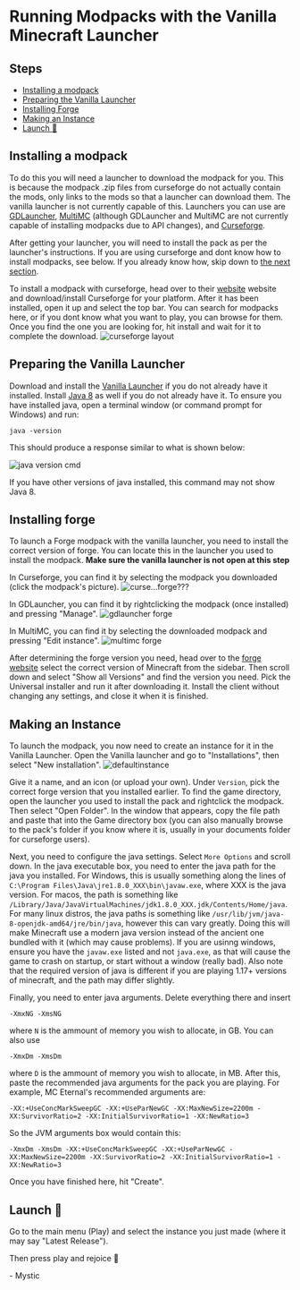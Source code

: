 # Running Modpacks with the Vanilla Minecraft Launcher

## Steps
* [Installing a modpack](#installing-a-modpack)
* [Preparing the Vanilla Launcher](#preparing-the-vanilla-launcher)
* [Installing Forge](#installing-forge)
* [Making an Instance](#making-an-instance)
* [Launch :crab:](#launch-crab)

## Installing a modpack

To do this you will need a launcher to download the modpack for you. This is because the modpack .zip files from curseforge do not actually contain the mods, only links to the mods so that a launcher can download them. The vanilla launcher is not currently capable of this. Launchers you can use are [GDLauncher](http://gdevs.io), [MultiMC](https://multimc.org/) (although GDLauncher and MultiMC are not currently capable of installing modpacks due to API changes), and [Curseforge](https://download.curseforge.com/). 

After getting your launcher, you will need to install the pack as per the launcher's instructions. If you are using curseforge and dont know how to install modpacks, see below. If you already know how, skip down to [the next section](#preparing-the-vanilla-launcher). 

To install a modpack with curseforge, head over to their [website](https://download.curseforge.com/) website and download/install Curseforge for your platform. After it has been installed, open it up and select the top bar. You can search for modpacks here, or if you dont know what you want to play, you can browse for them. Once you find the one you are looking for, hit install and wait for it to complete the download. 
![curseforge layout](https://user-images.githubusercontent.com/80121423/169679046-4a401464-a098-46ce-9390-f6bb0f23ce7b.png)


## Preparing the Vanilla Launcher

Download and install the [Vanilla Launcher](https://www.minecraft.net/en-us/download) if you do not already have it installed. Install [Java 8](https://www.java.com/en/download/) as well if you do not already have it. To ensure you have installed java, open a terminal window (or command prompt for Windows) and run: 

    java -version

This should produce a response similar to what is shown below: 

![java version cmd](https://user-images.githubusercontent.com/80121423/141528372-a1743b53-b051-45e3-af05-6caad8684f60.png)

If you have other versions of java installed, this command may not show Java 8. 

## Installing forge

To launch a Forge modpack with the vanilla launcher, you need to install the correct version of forge. You can locate this in the launcher you used to install the modpack. **Make sure the vanilla launcher is not open at this step**

In Curseforge, you can find it by selecting the modpack you downloaded (click the modpack's picture). ![curse...forge???](https://user-images.githubusercontent.com/80121423/169678668-f05cc777-e00d-4aaa-9fac-3525d3f014b1.png)

In GDLauncher, you can find it by rightclicking the modpack (once installed) and pressing "Manage". ![gdlauncher forge](https://user-images.githubusercontent.com/80121423/141530354-d8f40fb1-95e5-41c7-a1d8-db20e98c1dd2.png)

In MultiMC, you can find it by selecting the downloaded modpack and pressing "Edit instance". ![multimc forge](https://user-images.githubusercontent.com/80121423/141531655-431dcda1-9d1f-402e-bc79-04c9be25be11.png)

After determining the forge version you need, head over to the [forge website](https://files.minecraftforge.net/net/minecraftforge/forge/) select the correct version of Minecraft from the sidebar. Then scroll down and select "Show all Versions" and find the version you need. Pick the Universal installer and run it after downloading it. Install the client without changing any settings, and close it when it is finished. 

## Making an Instance

To launch the modpack, you now need to create an instance for it in the Vanilla Launcher. Open the Vanilla launcher and go to "Installations", then select "New installation". ![defaultinstance](https://user-images.githubusercontent.com/80121423/169678653-db5b2ba1-24d3-4fa8-af64-4f6a96ee0e6c.png)

Give it a name, and an icon (or upload your own). Under `Version`, pick the correct forge version that you installed earlier. To find the game directory, open the launcher you used to install the pack and rightclick the modpack. Then select "Open Folder". In the window that appears, copy the file path and paste that into the Game directory box (you can also manually browse to the pack's folder if you know where it is, usually in your documents folder for curseforge users). 

Next, you need to configure the java settings. Select `More Options` and scroll down. In the java executable box, you need to enter the java path for the java you installed. For Windows, this is usually something along the lines of `C:\Program Files\Java\jre1.8.0_XXX\bin\javaw.exe`, where XXX is the java version. For macos, the path is something like `/Library/Java/JavaVirtualMachines/jdk1.8.0_XXX.jdk/Contents/Home/java`. For many linux distros, the java paths is something like `/usr/lib/jvm/java-8-openjdk-amd64/jre/bin/java`, however this can vary greatly. Doing this will make Minecraft use a modern java version instead of the ancient one bundled with it (which may cause problems). If you are usinng windows, ensure you have the `javaw.exe` listed and not `java.exe`, as that will cause the game to crash on startup, or start without a window (really bad). Also note that the required version of java is different if you are playing 1.17+ versions of minecraft, and the path may differ slightly. 



Finally, you need to enter java arguments. Delete everything there and insert 

    -XmxNG -XmsNG

where `N` is the ammount of memory you wish to allocate, in GB. You can also use 

    -XmxDm -XmsDm
    
where `D` is the ammount of memory you wish to allocate, in MB. After this, paste the recommended java arguments for the pack you are playing. For example, MC Eternal's recommended arguments are: 

    -XX:+UseConcMarkSweepGC -XX:+UseParNewGC -XX:MaxNewSize=2200m -XX:SurvivorRatio=2 -XX:InitialSurvivorRatio=1 -XX:NewRatio=3
    
So the JVM arguments box would contain this: 

    -XmxDm -XmsDm -XX:+UseConcMarkSweepGC -XX:+UseParNewGC -XX:MaxNewSize=2200m -XX:SurvivorRatio=2 -XX:InitialSurvivorRatio=1 -XX:NewRatio=3

Once you have finished here, hit "Create". 

## Launch :crab:

Go to the main menu (Play) and select the instance you just made (where it may say "Latest Release").

Then press play and rejoice :crab:


 \- Mystic
